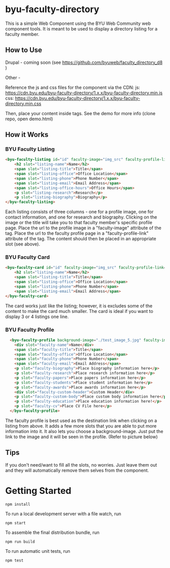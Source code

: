 # byu-faculty-directory

This is a simple Web Component using the BYU Web Community web component tools. It is meant to be used to display a directory listing for a faculty member.

## How to Use

Drupal - coming soon (see https://github.com/byuweb/faculty_directory_d8 )

Other - 

Reference the js and css files for the component via the CDN:
js: https://cdn.byu.edu/byu-faculty-directory/1.x.x/byu-faculty-directory.min.js
css: https://cdn.byu.edu/byu-faculty-directory/1.x.x/byu-faculty-directory.min.css

Then, place your content inside <byu-faculty-listing> tags. See the demo for more info (clone repo, open demo.html)

## How it Works

### BYU Faculty Listing

```html
<byu-faculty-listing id="id" faculty-image="img_src" faculty-profile-link="link_src">
	<h2 slot="listing-name">Name</h2>
	<span slot="listing-title">Title</span>
	<span slot="listing-office">Office Location</span>
	<span slot="listing-phone">Phone Number</span>
	<span slot="listing-email">Email Address</span>
	<span slot="listing-office-hours">Office Hours</span>
	<p slot="listing-research">Research</p>
	<p slot="listing-biography">Biography</p>
</byu-faculty-listing>
```

Each listing consists of three columns - one for a profile image, one for contact information, and one for research and biography. Clicking on the image or the title will take you to that faculty member's specific profile page.
Place the url to the profile image in a "faculty-image" attribute of the <byu-faculty-listing> tag.
Place the url to the faculty profile page in a "faculty-profile-link" attribute of the <byu-faculty-listing> tag.
The content should then be placed in an appropriate slot (see above).

### BYU Faculty Card
```html
<byu-faculty-card id="id" faculty-image="img_src" faculty-profile-link="link_src">
	<h2 slot="listing-name">Name</h2>
	<span slot="listing-title">Title</span>
	<span slot="listing-office">Office Location</span>
	<span slot="listing-phone">Phone Number</span>
	<span slot="listing-email">Email Address</span>
</byu-faculty-card>
```
The card works just like the listing; however, it is excludes some of the content to make the card much smaller. The card is ideal if you want to display 3 or 4 listings one line.

### BYU Faculty Profile

```html
  <byu-faculty-profile background-image="./test_image_5.jpg" faculty-image="./test_image.png">
    <div slot="faculty-name">Name</div>
    <span slot="faculty-title">Title</span>
    <span slot="faculty-office">Office Location</span>
    <span slot="faculty-phone">Phone Number</span>
    <span slot="faculty-email">Email Address</span>
    <p slot="faculty-biography">Place biography information here</p>
    <p slot="faculty-research">Place research information here</p>
    <p slot="faculty-papers">Place papers information here</p>
    <p slot="faculty-students">Place student information here</p>
    <p slot="faculty-awards">Place awards information here</p>
    <div slot="faculty-custom-header">Custom Header</div>
    <p slot="faculty-custom-body">Place custom body information here</p>
    <p slot="faculty-education">Place education information here!</p>
    <p slot="faculty-cv">Place CV File here</p>
  </byu-faculty-profile>
```

The faculty profile is best used as the destination link when clicking on a listing from above. It adds a few more slots that you are able to put more information into it.
It also lets you choose a background-image. Just put the link to the image and it will be seen in the profile. (Refer to picture below)

## Tips
If you don't need/want to fill all the slots, no worries. Just leave them out and they will automatically remove them selves from the component. 

# Getting Started

```
npm install
```

To run a local development server with a file watch, run

```
npm start
```

To assemble the final distribution bundle, run

```
npm run build
```

To run automatic unit tests, run

```
npm test
```
